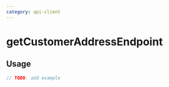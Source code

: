 ```yaml
---
category: api-client
---
```


# getCustomerAddressEndpoint

<!-- PLACEHOLDER_DESCRIPTION -->

## Usage

```ts
// TODO: add example
```
